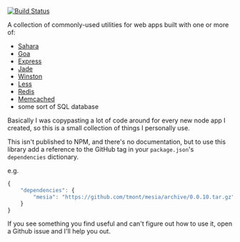 [![Build Status](https://travis-ci.org/tmont/mesia.png)](https://travis-ci.org/tmont/mesia)

A collection of commonly-used utilities for web apps built with one or more of:

- [Sahara](https://github.com/tmont/sahara)
- [Goa](https://github.com/tmont/goa)
- [Express](https://github.com/visionmedia/express)
- [Jade](https://github.com/visionmedia/jade)
- [Winston](https://github.com/flatiron/winston)
- [Less](http://lesscss.org/)
- [Redis](http://redis.io/)
- [Memcached](http://memcached.org/)
- some sort of SQL database

Basically I was copypasting a lot of code around for every new node app I created,
so this is a small collection of things I personally use.

This isn't published to NPM, and there's no documentation, but to use this
library add a reference to the GitHub tag in your `package.json`'s `dependencies`
dictionary.

e.g.

```javascript
{
	"dependencies": {
		"mesia": "https://github.com/tmont/mesia/archive/0.0.10.tar.gz"
	}
}
```

If you see something you find useful and can't figure out how to use it,
open a Github issue and I'll help you out.
